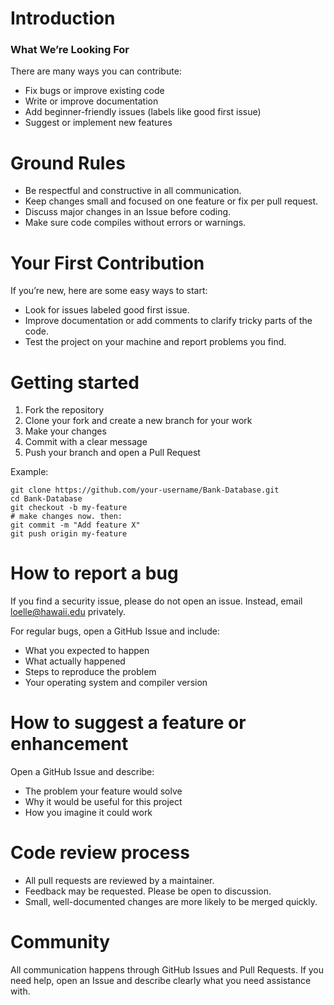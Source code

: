 # Introduction

### What We’re Looking For

There are many ways you can contribute:

- Fix bugs or improve existing code
- Write or improve documentation
- Add beginner-friendly issues (labels like good first issue)
- Suggest or implement new features

# Ground Rules

- Be respectful and constructive in all communication.
- Keep changes small and focused on one feature or fix per pull request.
- Discuss major changes in an Issue before coding.
- Make sure code compiles without errors or warnings.

# Your First Contribution

If you’re new, here are some easy ways to start:

- Look for issues labeled good first issue.
- Improve documentation or add comments to clarify tricky parts of the code.
- Test the project on your machine and report problems you find.

# Getting started

1. Fork the repository
2. Clone your fork and create a new branch for your work
3. Make your changes
4. Commit with a clear message
5. Push your branch and open a Pull Request

Example:
```
git clone https://github.com/your-username/Bank-Database.git
cd Bank-Database
git checkout -b my-feature
# make changes now. then:
git commit -m "Add feature X"
git push origin my-feature
```

# How to report a bug

If you find a security issue, please do not open an issue. Instead, email loelle@hawaii.edu privately.

For regular bugs, open a GitHub Issue and include:

- What you expected to happen
- What actually happened
- Steps to reproduce the problem
- Your operating system and compiler version

# How to suggest a feature or enhancement

Open a GitHub Issue and describe:

- The problem your feature would solve
- Why it would be useful for this project
- How you imagine it could work

# Code review process

- All pull requests are reviewed by a maintainer.
- Feedback may be requested. Please be open to discussion.
- Small, well-documented changes are more likely to be merged quickly.

# Community

All communication happens through GitHub Issues and Pull Requests. If you need help, open an Issue and describe clearly what you need assistance with.
